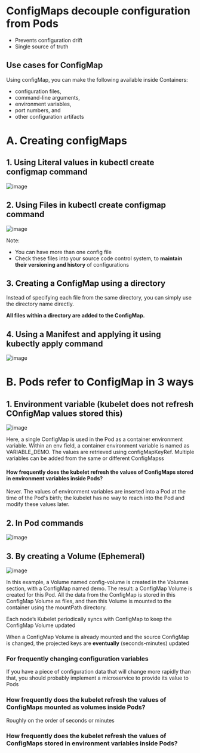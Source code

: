 # ConfigMaps decouple configuration from Pods
- Prevents configuration drift
- Single source of truth

## Use cases for ConfigMap
Using configMap, you can make the
following available inside Containers: 
- configuration files, 
- command-line arguments,
- environment variables, 
- port numbers, and 
- other configuration artifacts 

# A. Creating configMaps

## 1. Using Literal values in kubectl create configmap command
![image](https://user-images.githubusercontent.com/40435982/145127129-7eeebe33-c2d0-46c2-83a8-05537f75340f.png)

## 2. Using Files in kubectl create configmap command
![image](https://user-images.githubusercontent.com/40435982/145127332-9207b441-7c17-44a7-b917-9dd7c44a8dc3.png)

Note:
- You can have more than one config file
- Check these files into your source code control system, to **maintain their versioning
and history** of configurations


## 3. Creating a ConfigMap using a directory
Instead of specifying each file from the same directory, you can simply use the
directory name directly.

**All files within a directory are added to the ConfigMap.**

## 4. Using a Manifest and applying it using kubectly apply command
![image](https://user-images.githubusercontent.com/40435982/145127769-9d8d0f7b-0074-4cf6-bbaf-213454b344f8.png)

# B. Pods refer to ConfigMap in 3 ways

## 1. Environment variable (kubelet does not refresh COnfigMap values stored this)
![image](https://user-images.githubusercontent.com/40435982/145124988-69a7e995-d8a3-47a0-90e7-24965d09efa8.png)

Here, a single ConfigMap is used in the Pod as a container environment variable.
Within an env field, a container environment variable is named as VARIABLE_DEMO.
The values are retrieved using configMapKeyRef.
Multiple variables can be added from the same or different ConfigMapss

#### How frequently does the kubelet refresh the values of ConfigMaps stored in environment variables inside Pods?
Never. The values of environment variables are inserted into a Pod at the time of the Pod's birth; the kubelet has no way to reach into the Pod and modify these values later.

## 2. In Pod commands
![image](https://user-images.githubusercontent.com/40435982/145125074-366681b1-30ea-4342-90d4-fa7d93b4f5d7.png)

## 3. By creating a Volume (Ephemeral)
![image](https://user-images.githubusercontent.com/40435982/145125458-3b4a5122-1b3c-41aa-b558-4840ccc5d81c.png)

In this example, a Volume named config-volume is created in the Volumes section,
with a ConfigMap named demo.
The result: a ConfigMap Volume is created for this Pod. All the data from the
ConfigMap is stored in this ConfigMap Volume as files, and then this Volume is
mounted to the container using the mountPath directory.

Each node’s Kubelet periodically syncs with
ConfigMap to keep the ConfigMap Volume updated

When a ConfigMap Volume is already mounted and the source ConfigMap is
changed, the projected keys are **eventually** (seconds-minutes) updated

### For frequently changing configuration variables
 If you have a piece of configuration
data that will change more rapidly than that, you should probably implement a
microservice to provide its value to Pods

### How frequently does the kubelet refresh the values of ConfigMaps mounted as volumes inside Pods?
Roughly on the order of seconds or minutes

### How frequently does the kubelet refresh the values of ConfigMaps stored in environment variables inside Pods?
